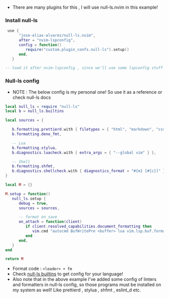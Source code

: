- There are many plugins for this , I will use null-ls.nvim in this example!

### Install null-ls

```lua
 use {
      "jose-elias-alvarez/null-ls.nvim",
      after = "nvim-lspconfig",
      config = function()
         require("custom.plugin_confs.null-ls").setup()
      end,
   }

-- load it after nvim-lspconfig , since we'll use some lspconfig stuff in the null-ls config!
```

### Null-ls config

- NOTE : The below config is my personal one! So use it as a reference or check null-ls docs

```lua
local null_ls = require "null-ls"
local b = null_ls.builtins

local sources = {

   b.formatting.prettierd.with { filetypes = { "html", "markdown", "css" } },
   b.formatting.deno_fmt,

   -- Lua
   b.formatting.stylua,
   b.diagnostics.luacheck.with { extra_args = { "--global vim" } },

   -- Shell
   b.formatting.shfmt,
   b.diagnostics.shellcheck.with { diagnostics_format = "#{m} [#{c}]" },
}

local M = {}

M.setup = function()
   null_ls.setup {
      debug = true,
      sources = sources,

      -- format on save
      on_attach = function(client)
         if client.resolved_capabilities.document_formatting then
            vim.cmd "autocmd BufWritePre <buffer> lua vim.lsp.buf.formatting_sync()"
         end
      end,
   }
end

return M
```

- Format code : `<leader> + fm`
- Check [null-ls builtins](https://github.com/jose-elias-alvarez/null-ls.nvim/blob/main/doc/BUILTINS.md) to get config for your language!
- Also note that in the above example I've added some config of linters and formatters in null-ls config, so those programs must be installed on my system as well! Like prettierd , stylua , shfmt , eslint_d etc.

